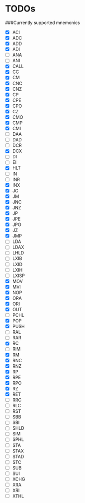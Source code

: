 TODOs
===

###Currently supported mnemonics
- [X] ACI
- [X] ADC
- [X] ADD
- [X] ADI
- [ ] ANA
- [ ] ANI
- [X] CALL
- [X] CC
- [X] CM
- [X] CNC
- [X] CNZ
- [X] CP
- [X] CPE
- [X] CPO
- [X] CZ
- [X] CMO
- [X] CMP
- [X] CMI
- [ ] DAA
- [ ] DAD
- [ ] DCR
- [X] DCX
- [ ] DI
- [ ] EI
- [X] HLT
- [ ] IN
- [ ] INR
- [X] INX
- [X] JC
- [X] JM
- [X] JNC
- [X] JNZ
- [X] JP
- [X] JPE
- [X] JPO
- [X] JZ
- [X] JMP
- [ ] LDA
- [ ] LDAX
- [ ] LHLD
- [ ] LXIB
- [ ] LXID
- [ ] LXIH
- [ ] LXISP
- [X] MOV
- [X] MVI
- [X] NOP
- [X] ORA
- [X] ORI
- [X] OUT
- [ ] PCHL
- [X] POP
- [X] PUSH
- [ ] RAL
- [ ] RAR
- [X] RC
- [ ] RIM
- [X] RM
- [X] RNC
- [X] RNZ
- [X] RP
- [X] RPE
- [X] RPO
- [X] RZ
- [X] RET
- [ ] RRC
- [ ] RLC
- [ ] RST
- [ ] SBB
- [ ] SBI
- [ ] SHLD
- [ ] SIM
- [ ] SPHL
- [ ] STA
- [ ] STAX
- [ ] STAD
- [ ] STC
- [ ] SUB
- [ ] SUI
- [ ] XCHG
- [ ] XRA
- [ ] XRI
- [ ] XTHL
